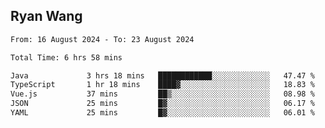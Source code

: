 ## Ryan Wang

<!--START_SECTION:waka-->

```txt
From: 16 August 2024 - To: 23 August 2024

Total Time: 6 hrs 58 mins

Java             3 hrs 18 mins   ████████████░░░░░░░░░░░░░   47.47 %
TypeScript       1 hr 18 mins    ████▓░░░░░░░░░░░░░░░░░░░░   18.83 %
Vue.js           37 mins         ██▒░░░░░░░░░░░░░░░░░░░░░░   08.98 %
JSON             25 mins         █▓░░░░░░░░░░░░░░░░░░░░░░░   06.17 %
YAML             25 mins         █▓░░░░░░░░░░░░░░░░░░░░░░░   06.01 %
```

<!--END_SECTION:waka-->
